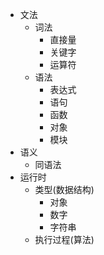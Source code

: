 - 文法
    - 词法
        - 直接量
        - 关键字
        - 运算符
    - 语法
        - 表达式
        - 语句
        - 函数
        - 对象
        - 模块
- 语义
    - 同语法
- 运行时
    - 类型(数据结构)
        - 对象
        - 数字
        - 字符串
    - 执行过程(算法)